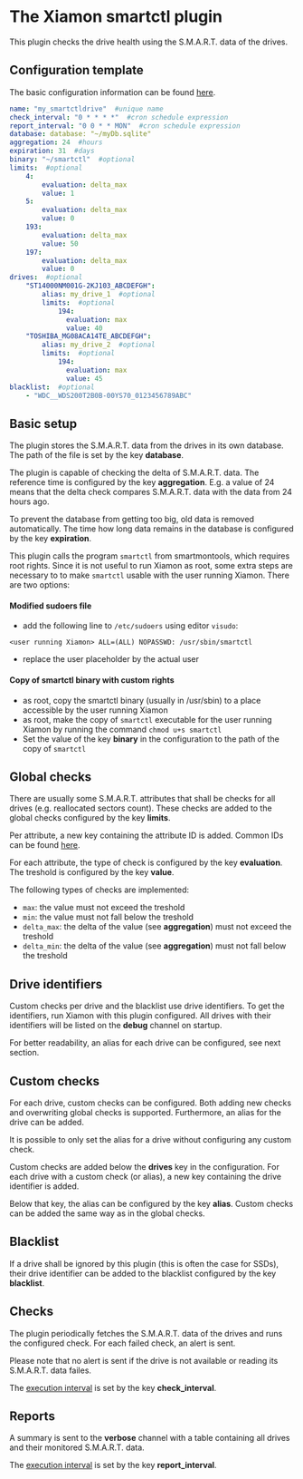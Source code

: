 # The Xiamon smartctl plugin

This plugin checks the drive health using the S.M.A.R.T. data of the drives.

## **Configuration template**

The basic configuration information can be found [here](../config_basics.md).

```yaml
name: "my_smartctldrive"  #unique name
check_interval: "0 * * * *"  #cron schedule expression
report_interval: "0 0 * * MON"  #cron schedule expression
database: database: "~/myDb.sqlite"
aggregation: 24  #hours
expiration: 31  #days
binary: "~/smartctl"  #optional
limits:  #optional
    4:
        evaluation: delta_max
        value: 1
    5:
        evaluation: delta_max
        value: 0
    193:
        evaluation: delta_max
        value: 50
    197:
        evaluation: delta_max
        value: 0
drives:  #optional
    "ST14000NM001G-2KJ103_ABCDEFGH":
        alias: my_drive_1  #optional
        limits:  #optional
            194:
              evaluation: max
              value: 40
    "TOSHIBA_MG08ACA14TE_ABCDEFGH":
        alias: my_drive_2  #optional
        limits:  #optional
            194:
              evaluation: max
              value: 45
blacklist:  #optional
    - "WDC__WDS200T2B0B-00YS70_0123456789ABC"
```

## **Basic setup**

The plugin stores the S.M.A.R.T. data from the drives in its own database. The path of the file is set by the key **database**.

The plugin is capable of checking the delta of S.M.A.R.T. data. The reference time is configured by the key **aggregation**. E.g. a value of 24 means that the delta check compares S.M.A.R.T. data with the data from 24 hours ago.

To prevent the database from getting too big, old data is removed automatically. The time how long data remains in the database is configured by the key **expiration**.

This plugin calls the program `smartctl` from smartmontools, which requires root rights. Since it is not useful to run Xiamon as root, some extra steps are necessary to to make `smartctl` usable with the user running Xiamon. There are two options:

#### Modified sudoers file

- add the following line to `/etc/sudoers` using editor `visudo`:
```
<user running Xiamon> ALL=(ALL) NOPASSWD: /usr/sbin/smartctl
```
- replace the user placeholder by the actual user

#### Copy of smartctl binary with custom rights

- as root, copy the smartctl binary (usually in /usr/sbin) to a place accessible by the user running Xiamon
- as root, make the copy of `smartctl` executable for the user running Xiamon by running the command `chmod u+s smartctl`
- Set the value of the key **binary** in the configuration to the path of the copy of `smartctl`



## **Global checks**

There are usually some S.M.A.R.T. attributes that shall be checks for all drives (e.g. reallocated sectors count). These checks are added to the global checks configured by the key **limits**.

Per attribute, a new key containing the attribute ID is added. Common IDs can be found [here](https://en.wikipedia.org/wiki/Self-Monitoring,_Analysis_and_Reporting_Technology#Known_ATA_S.M.A.R.T._attributes).

For each attribute, the type of check is configured by the key **evaluation**. The treshold is configured by the key **value**.

The following types of checks are implemented:

- `max`: the value must not exceed the treshold
- `min`: the value must not fall below the treshold
- `delta_max`: the delta of the value (see **aggregation**) must not exceed the treshold
- `delta_min`: the delta of the value (see **aggregation**) must not fall below the treshold

## **Drive identifiers**

Custom checks per drive and the blacklist use drive identifiers. To get the identifiers, run Xiamon with this plugin configured. All drives with their identifiers will be listed on the **debug** channel on startup.

For better readability, an alias for each drive can be configured, see next section.

## **Custom checks**

For each drive, custom checks can be configured. Both adding new checks and overwriting global checks is supported. Furthermore, an alias for the drive can be added. 

It is possible to only set the alias for a drive without configuring any custom check.

Custom checks are added below the **drives** key in the configuration. For each drive with a custom check (or alias), a new key containing the drive identifier is added.

Below that key, the alias can be configured by the key **alias**. Custom checks can be added the same way as in the global checks.

## **Blacklist**

If a drive shall be ignored by this plugin (this is often the case for SSDs), their drive identifier can be added to the blacklist configured by the key **blacklist**.

## **Checks**

The plugin periodically fetches the S.M.A.R.T. data of the drives and runs the configured check. For each failed check, an alert is sent.

Please note that no alert is sent if the drive is not available or reading its S.M.A.R.T. data failes.

The [execution interval](../config_basics.md) is set by the key **check_interval**.

## **Reports**

A summary is sent to the **verbose** channel with a table containing all drives and their monitored S.M.A.R.T. data.

The [execution interval](../config_basics.md) is set by the key **report_interval**.
